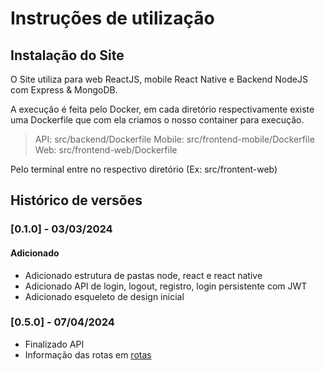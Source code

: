 # Instruções de utilização

## Instalação do Site

O Site utiliza para web ReactJS, mobile React Native e Backend NodeJS com Express & MongoDB.

A execução é feita pelo Docker, em cada diretório respectivamente existe uma Dockerfile que com ela criamos o nosso container para execução.

> API: src/backend/Dockerfile
> Mobile: src/frontend-mobile/Dockerfile
> Web: src/frontend-web/Dockerfile

Pelo terminal entre no respectivo diretório (Ex: src/frontent-web)

## Histórico de versões

### [0.1.0] - 03/03/2024
#### Adicionado
- Adicionado estrutura de pastas node, react e react native
- Adicionado API de login, logout, registro, login persistente com JWT
- Adicionado esqueleto de design inicial

### [0.5.0] - 07/04/2024
- Finalizado API
- Informação das rotas em [rotas](https://github.com/ICEI-PUC-Minas-PMV-ADS/dashdine/blob/main/src/backend/rotas.md)
